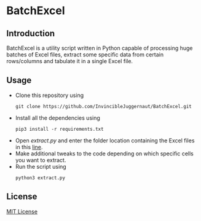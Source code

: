 # BatchExcel

<h2>Introduction</h2>

<p> BatchExcel is a utility script written in Python capable of processing huge batches of Excel files, extract some specific data from certain rows/columns and tabulate it in a single Excel file.</p>

<h2>Usage</h2>

<ul>
  <li>Clone this repository using</li>
  
  ```
  git clone https://github.com/InvincibleJuggernaut/BatchExcel.git
  ```
  
  <li>Install all the dependencies using</li>
  
  ```
  pip3 install -r requirements.txt
  ```
  
  <li>Open <i>extract.py</i> and enter the folder location containing the Excel files in this <a href="https://github.com/InvincibleJuggernaut/BatchExcel/blob/9da1d79f059fbe77e56aaac6257d2c403762362a/extract.py#L7">line</a>.</li>
  <li>Make additional tweaks to the code depending on which specific cells you want to extract.</li>
    
  <li>Run the script using</li>
  
  ```
  python3 extract.py
  ```
</ul>

<h2>License</h2>

<a href="LICENSE">MIT License</a>
